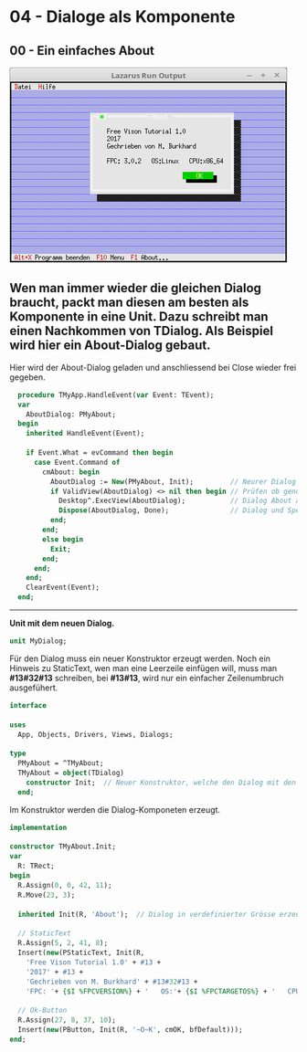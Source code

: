 # 04 - Dialoge als Komponente
## 00 - Ein einfaches About

![image.png](image.png)

Wen man immer wieder die gleichen Dialog braucht, packt man diesen am besten als Komponente in eine Unit.
Dazu schreibt man einen Nachkommen von <b>TDialog</b>.
Als Beispiel wird hier ein About-Dialog gebaut.
---
Hier wird der About-Dialog geladen und anschliessend bei Close wieder frei gegeben.

```pascal
  procedure TMyApp.HandleEvent(var Event: TEvent);
  var
    AboutDialog: PMyAbout;
  begin
    inherited HandleEvent(Event);

    if Event.What = evCommand then begin
      case Event.Command of
        cmAbout: begin
          AboutDialog := New(PMyAbout, Init);         // Neurer Dialog erzeugen.
          if ValidView(AboutDialog) <> nil then begin // Prüfen ob genügend Speicher.
            Desktop^.ExecView(AboutDialog);           // Dialog About ausführen.
            Dispose(AboutDialog, Done);               // Dialog und Speicher frei geben.
          end;
        end;
        else begin
          Exit;
        end;
      end;
    end;
    ClearEvent(Event);
  end;
```

---
<b>Unit mit dem neuen Dialog.</b>

```pascal
unit MyDialog;

```

Für den Dialog muss ein neuer Konstruktor erzeugt werden.
Noch ein Hinweis zu StaticText, wen man eine Leerzeile einfügen will, muss man <b>#13#32#13</b> schreiben, bei <b>#13#13</b>, wird nur ein einfacher Zeilenumbruch ausgefühert.

```pascal
interface

uses
  App, Objects, Drivers, Views, Dialogs;

type
  PMyAbout = ^TMyAbout;
  TMyAbout = object(TDialog)
    constructor Init;  // Neuer Konstruktor, welche den Dialog mit den Komponenten baut.
  end;

```

Im Konstruktor werden die Dialog-Komponeten erzeugt.

```pascal
implementation

constructor TMyAbout.Init;
var
  R: TRect;
begin
  R.Assign(0, 0, 42, 11);
  R.Move(23, 3);

  inherited Init(R, 'About');  // Dialog in verdefinierter Grösse erzeugen.

  // StaticText
  R.Assign(5, 2, 41, 8);
  Insert(new(PStaticText, Init(R,
    'Free Vison Tutorial 1.0' + #13 +
    '2017' + #13 +
    'Gechrieben von M. Burkhard' + #13#32#13 +
    'FPC: '+ {$I %FPCVERSION%} + '   OS:'+ {$I %FPCTARGETOS%} + '   CPU:' + {$I %FPCTARGETCPU%})));

  // Ok-Button
  R.Assign(27, 8, 37, 10);
  Insert(new(PButton, Init(R, '~O~K', cmOK, bfDefault)));
end;

```


